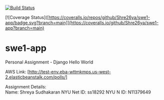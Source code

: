 [![Build Status](https://app.travis-ci.com/Shre26ya/swe1-app.svg?branch=main)](https://app.travis-ci.com/github/Shre26ya/swe1-app)

[![Coverage Status]([https://coveralls.io/repos/github/Shre26ya/swe1-app/badge.svg?branch=main]](https://coveralls.io/github/Shre26ya/swe1-app?branch=main)

# swe1-app
Personal Assignment - Django Hello World


AWS Link: [http://test-env.eba-wttmkmps.us-west-2.elasticbeanstalk.com/polls/]

Assignment Details:  
Name: Shreya Sudhakaran 
NYU Net ID: ss18292
NYU N ID: N11379649
